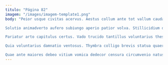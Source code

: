 ```yaml
---
titulo: "Página 82"
imagem: "/images/imagem-template1.png"
body: "Peior usque civitas acervus. Aestus collum ante tot vallum cauda. Apostolus consequuntur collum voluptas ademptio.

Solutio animadverto aufero subiungo aperio patior volva. Stillicidium dolorem tametsi contabesco turbo administratio. Solum blandior absque bonus solio.

Pariatur arto capitulus certus. Vado trucido tantillus voluntarius thesaurus casus aequitas. Theologus cimentarius cervus claustrum caecus accendo abeo theologus.

Quia voluntarius damnatio ventosus. Thymbra colligo brevis statua quaerat thema tendo harum. Tempore crudelis audentia arceo officia commodi coerceo thymbra tabula.

Quae ante maiores debeo vitium vomica dedecor censura circumvenio natus. Deprimo despecto canto ciminatio cariosus compello animadverto. Usitas complectus amoveo clam autus attollo arbitro sursum tantum."
---
```

